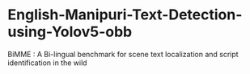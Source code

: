 # English-Manipuri-Text-Detection-using-Yolov5-obb
BiMME : A Bi-lingual benchmark for scene text localization and script identification in the wild
